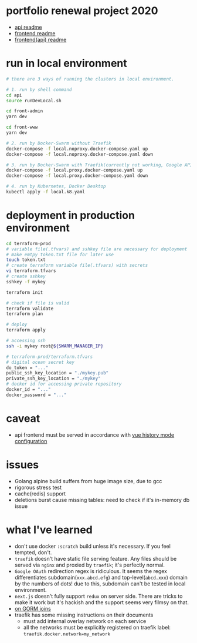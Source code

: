 # portfolio renewal project 2020

- [api readme](https://github.com/rabelais88/portfolio2020/tree/master/api/README.md)
- [frontend readme](https://github.com/rabelais88/portfolio2020/tree/master/front-www/README.md)
- [frontend(api) readme](https://github.com/rabelais88/portfolio2020/tree/master/front-api/README.md)

# run in local environment

```sh
# there are 3 ways of running the clusters in local environment.

# 1. run by shell command
cd api
source runDevLocal.sh

cd front-admin
yarn dev

cd front-www
yarn dev

# 2. run by Docker-Swarm without Traefik
docker-compose -f local.noproxy.docker-compose.yaml up
docker-compose -f local.noproxy.docker-compose.yaml down

# 3. run by Docker-Swarm with Traefik(currently not working, Google API rejects localhost with subdomain)
docker-compose -f local.proxy.docker-compose.yaml up
docker-compose -f local.proxy.docker-compose.yaml down

# 4. run by Kubernetes, Docker Desktop
kubectl apply -f local.k8.yaml
```

# deployment in production environment

```sh
cd terraform-prod
# variable file(.tfvars) and sshkey file are necessary for deployment
# make emtpy token.txt file for later use
touch token.txt
# create terraform variable file(.tfvars) with secrets
vi terraform.tfvars
# create sshkey
sshkey -f mykey

terraform init

# check if file is valid
terraform validate
terraform plan

# deploy
terraform apply

# accessing ssh
ssh -i mykey root@${SWARM_MANAGER_IP}
```

```sh
# terraform-prod/terraform.tfvars
# digital ocean secret key
do_token = "..."
public_ssh_key_location = "./mykey.pub"
private_ssh_key_location = "./mykey"
# docker id for accessing private repository
docker_id = "..."
docker_password = "..."
```

# caveat

- api frontend must be served in accordance with [vue history mode configuration](https://router.vuejs.org/guide/essentials/history-mode.html#example-server-configurations)

# issues
 - Golang alpine build suffers from huge image size, due to gcc
 - rigorous stress test
 - cache(redis) support
 - deletions burst cause missing tables: need to check if it's in-memory db issue

# what I've learned
- don't use docker `:scratch` build unless it's necessary. If you feel tempted, don't.
- `traefik` doesn't have static file serving feature. Any files should be served via `nginx` and proxied by `traefik`; it's perfectly normal.
- `Google OAuth` redirection regex is ridiculous. It seems the regex differentiates subdomain(`xxx.abcd.efg`) and top-level(`abcd.xxx`) domain by the numbers of dots! due to this, subdomain can't be tested in local environment.
- `next.js` doesn't fully support `redux` on server side. There are tricks to make it work but it's hackish and the support seems very filmsy on that.
- [on GORM joins](https://kaviraj.me/go-gorm-using-joins/)
- traefik has some missing instructions on their documents
  - must add internal overlay network on each service
  - all the networks must be explicitly registered on traefik label: `traefik.docker.network=my_network`